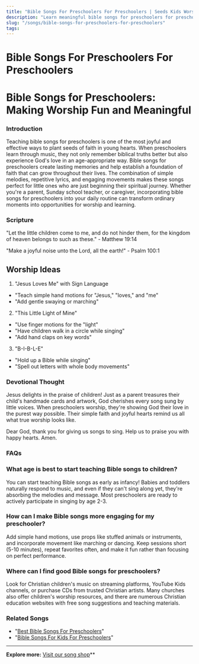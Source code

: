 ```yaml
---
title: "Bible Songs For Preschoolers For Preschoolers | Seeds Kids Worship"
description: "Learn meaningful bible songs for preschoolers for preschoolers that teach Scripture through music. Interactive worship resources for kids and families."
slug: "/songs/bible-songs-for-preschoolers-for-preschoolers"
tags:
---
```


# Bible Songs For Preschoolers For Preschoolers

# Bible Songs for Preschoolers: Making Worship Fun and Meaningful

### Introduction
Teaching bible songs for preschoolers is one of the most joyful and effective ways to plant seeds of faith in young hearts. When preschoolers learn through music, they not only remember biblical truths better but also experience God's love in an age-appropriate way. Bible songs for preschoolers create lasting memories and help establish a foundation of faith that can grow throughout their lives. The combination of simple melodies, repetitive lyrics, and engaging movements makes these songs perfect for little ones who are just beginning their spiritual journey. Whether you're a parent, Sunday school teacher, or caregiver, incorporating bible songs for preschoolers into your daily routine can transform ordinary moments into opportunities for worship and learning.

### Scripture
"Let the little children come to me, and do not hinder them, for the kingdom of heaven belongs to such as these." - Matthew 19:14

"Make a joyful noise unto the Lord, all the earth!" - Psalm 100:1

## Worship Ideas
1. "Jesus Loves Me" with Sign Language
- "Teach simple hand motions for "Jesus," "loves," and "me"
- "Add gentle swaying or marching"

2. "This Little Light of Mine"
- "Use finger motions for the "light"
- "Have children walk in a circle while singing"
- "Add hand claps on key words"

3. "B-I-B-L-E"
- "Hold up a Bible while singing"
- "Spell out letters with whole body movements"

### Devotional Thought
Jesus delights in the praise of children! Just as a parent treasures their child's handmade cards and artwork, God cherishes every song sung by little voices. When preschoolers worship, they're showing God their love in the purest way possible. Their simple faith and joyful hearts remind us all what true worship looks like.

Dear God, thank you for giving us songs to sing. Help us to praise you with happy hearts. Amen.

### FAQs

### What age is best to start teaching Bible songs to children?
You can start teaching Bible songs as early as infancy! Babies and toddlers naturally respond to music, and even if they can't sing along yet, they're absorbing the melodies and message. Most preschoolers are ready to actively participate in singing by age 2-3.

### How can I make Bible songs more engaging for my preschooler?
Add simple hand motions, use props like stuffed animals or instruments, and incorporate movement like marching or dancing. Keep sessions short (5-10 minutes), repeat favorites often, and make it fun rather than focusing on perfect performance.

### Where can I find good Bible songs for preschoolers?
Look for Christian children's music on streaming platforms, YouTube Kids channels, or purchase CDs from trusted Christian artists. Many churches also offer children's worship resources, and there are numerous Christian education websites with free song suggestions and teaching materials.

### Related Songs

- "[Best Bible Songs For Preschoolers](/songs/best-bible-songs-for-preschoolers/)"
- "[Bible Songs For Kids For Preschoolers](/songs/bible-songs-for-kids-for-preschoolers/)"

---

**Explore more:** [Visit our song shop](https://seedskidsworship.com/shop)**

<!-- Schema Markup -->
<script type="application/ld+json">
{
  "@context": "https://schema.org",
  "@type": "MusicRecording",
  "name": "Bible Songs For Preschoolers For Preschoolers",
  "byArtist": {
    "@type": "MusicGroup",
    "name": "Seeds Kids Worship"
  },
  "isFamilyFriendly": true,
  "url": "https://seedskidsworship.com/songs/bible-songs-for-preschoolers-for-preschoolers/"
}
</script>